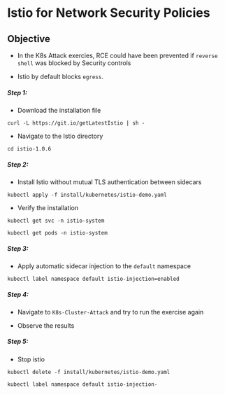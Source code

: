 # Istio for Network Security Policies

## Objective

* In the K8s Attack exercies, RCE could have been prevented if `reverse shell` was blocked by Security controls

* Istio by default blocks `egress`. 

##### Step 1:

* Download the installation file

```
curl -L https://git.io/getLatestIstio | sh -
```

* Navigate to the Istio directory

```
cd istio-1.0.6
```

##### Step 2:

* Install Istio without mutual TLS authentication between sidecars

```
kubectl apply -f install/kubernetes/istio-demo.yaml
```

* Verify the installation

```
kubectl get svc -n istio-system

kubectl get pods -n istio-system
```

##### Step 3:

* Apply automatic sidecar injection to the `default` namespace

```
kubectl label namespace default istio-injection=enabled
```

##### Step 4:

* Navigate to `K8s-Cluster-Attack` and try to run the exercise again

* Observe the results


##### Step 5:

* Stop istio

```
kubectl delete -f install/kubernetes/istio-demo.yaml

kubectl label namespace default istio-injection-
```
